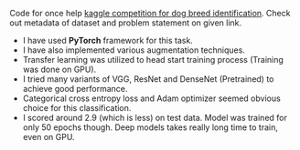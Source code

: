 Code for once help [kaggle competition for dog breed identification](https://www.kaggle.com/c/dog-breed-identification). Check out metadata of dataset and problem statement on given link.

* I have used **PyTorch** framework for this task.
* I have also implemented various augmentation techniques.
* Transfer learning was utilized to head start training process (Training was done on GPU).
* I tried many variants of VGG, ResNet and DenseNet (Pretrained) to achieve good performance.
* Categorical cross entropy loss and Adam optimizer seemed obvious choice for this classification.
* I scored around 2.9 (which is less) on test data. Model was trained for only 50 epochs though. Deep models takes really long time to train, even on GPU.